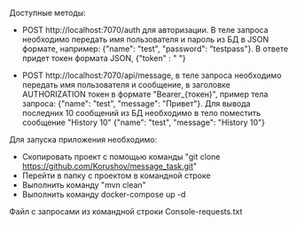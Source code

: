 Доступные методы:

 - POST http://localhost:7070/auth для авторизации. В теле запроса необходимо передать имя пользователя и пароль из БД в JSON формате, например: {"name": "test", "password": "testpass"}. В ответе придет токен формата JSON, {"token" : "   "}
 
 - POST http://localhost:7070/api/message, в теле запроса необходимо передать имя пользователя и сообщение, в заголовке AUTHORIZATION токен в формате "Bearer_{токен}", пример тела запроса: {"name": "test", "message": "Привет"}. Для вывода последних 10 сообщений из БД необходимо в тело поместить сообщение "History 10" {"name": "test", "message": "History 10"}


Для запуска приложения необходимо:

- Скопировать проект с помощью команды "git clone https://github.com/Korushov/message_task.git"
- Перейти в папку с проектом в командной строке
- Выполнить команду "mvn clean"
- Выполнить команду docker-compose up -d

Файл с запросами из командной строки Console-requests.txt
